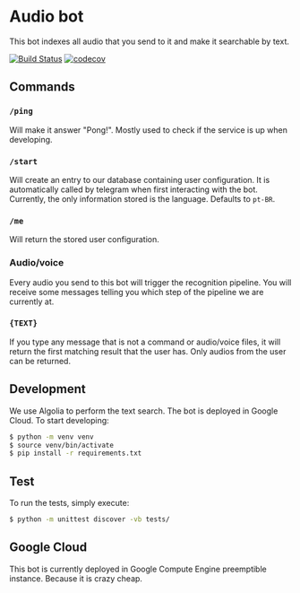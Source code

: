 # Audio bot
This bot indexes all audio that you send to it and make it searchable by text.

[![Build Status](https://travis-ci.org/meyer1994/jr-bot.svg?branch=dev)](https://travis-ci.org/meyer1994/jr-bot)
[![codecov](https://codecov.io/gh/meyer1994/jr-bot/branch/master/graph/badge.svg)](https://codecov.io/gh/meyer1994/jr-bot)


## Commands

### `/ping`
Will make it answer "Pong!". Mostly used to check if the service is up when developing.

### `/start`
Will create an entry to our database containing user configuration. It is automatically called by telegram when first interacting with the bot. Currently, the only information stored is the language. Defaults to `pt-BR`.

### `/me`
Will return the stored user configuration.

### Audio/voice
Every audio you send to this bot will trigger the recognition pipeline. You will receive some messages telling you which step of the pipeline we are currently at.

### `{TEXT}`
If you type any message that is not a command or audio/voice files, it will return the first matching result that the user has. Only audios from the user can be returned.


## Development
We use Algolia to perform the text search. The bot is deployed in Google Cloud. To start developing:

```bash
$ python -m venv venv
$ source venv/bin/activate
$ pip install -r requirements.txt
```

## Test
To run the tests, simply execute:

```bash
$ python -m unittest discover -vb tests/
```

## Google Cloud
This bot is currently deployed in Google Compute Engine preemptible instance. Because it is crazy cheap.
